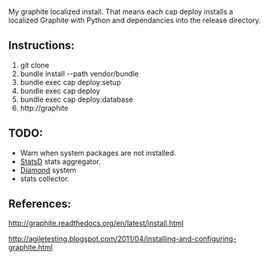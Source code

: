 My graphite localized install.  That means each cap deploy installs a
localized Graphite with Python and dependancies into the release
directory.

## Instructions:
1. git clone
2. bundle install --path vendor/bundle
3. bundle exec cap deploy:setup
4. bundle exec cap deploy
5. bundle exec cap deploy:database
6. http://graphite

## TODO:
* Warn when system packages are not installed.
* [StatsD](https://github.com/etsy/statsd) stats aggregator.
* [Diamond](http://opensource.brightcove.com/project/Diamond/) system
* stats collector.

## References:
http://graphite.readthedocs.org/en/latest/install.html

http://agiletesting.blogspot.com/2011/04/installing-and-configuring-graphite.html

